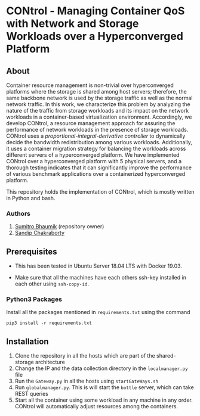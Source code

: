 # CONtrol - Managing Container QoS with Network and Storage Workloads over a Hyperconverged Platform

## About

Container resource management is non-trivial over hyperconverged platforms where the storage is shared among host servers; therefore, the same backbone network is used by the storage traffic as well as the normal network traffic.
In this work, we characterize this problem by analyzing the nature of the traffic from storage workloads and its impact on the network workloads in a container-based virtualization environment.
Accordingly, we develop CONtrol, a resource management approach for assuring the performance of network workloads in the presence of storage workloads.
CONtrol uses a _proportional-integral-derivative controller_ to dynamically decide the bandwidth redistribution among various workloads.
Additionally, it uses a container migration strategy for balancing the workloads across different servers of a hyperconverged platform.
We have implemented CONtrol over a hyperconverged platform with 5 physical servers, and a thorough testing indicates that it can significantly improve the performance of various benchmark applications over a containerized hyperconverged platform.

This repository holds the implementation of CONtrol, which is mostly written in Python and bash.

### Authors
1. [Sumitro Bhaumik][1] (repository owner)
2. [Sandip Chakraborty][2]

## Prerequisites

* This has been tested in Ubuntu Server 18.04 LTS with Docker 19.03.

* Make sure that all the machines have each others ssh-key installed in each other using `ssh-copy-id`.

### Python3 Packages
Install all the packages mentioned in `requirements.txt` using the command

	pip3 install -r requirements.txt

## Installation

1. Clone the repository in all the hosts which are part of the shared-storage architecture
2. Change the IP and the data collection directory in the `localmanager.py` file
3. Run the `Gateway.py` in all the hosts using `startGateWays.sh`
4. Run `globalmanager.py`. This is will start the `bottle` server, which can take REST queries
5. Start all the container using some workload in any machine in any order. CONtrol will automatically adjust resources among the containers.

[1]: https://cse.iitkgp.ac.in/~sumitro.bhaumik/
[2]: https://cse.iitkgp.ac.in/~sandipc/